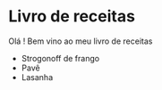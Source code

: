 # Livro de receitas

Olá ! Bem vino ao meu livro de receitas

 - Strogonoff de frango
 - Pavê
 - Lasanha